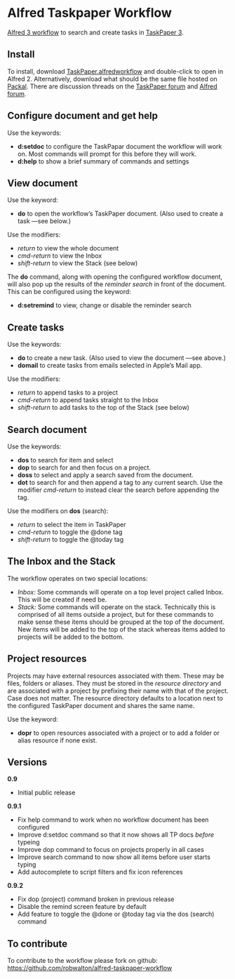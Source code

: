 # Alfred Taskpaper Workflow

[Alfred 3 workflow](https://www.alfredapp.com/workflows/) to search and create tasks in [TaskPaper 3](https://www.taskpaper.com).

## Install
To install, download [TaskPaper.alfredworkflow](TaskPaper.alfredworkflow) and double-click to open in Alfred 2. Alternatively, download what should be the same file hosted on [Packal](http://www.packal.org/workflow/taskpaper). There are discussion threads on the [TaskPaper forum](http://support.hogbaysoftware.com/t/alfred-2-workflow-for-taskpaper-3/2481) and [Alfred forum](http://www.alfredforum.com/topic/9605-taskpaper3-workflow-for-alfred/).

## Configure document and get help
Use the keywords:
- **d:setdoc** to configure the TaskPapar document the workflow will work on. Most commands will prompt for this before they will work.
- **d:help** to show a brief summary of commands and settings

## View document
Use the keyword:
- **do** to open the workflow’s TaskPaper document. (Also used to create a task —see below.)

Use the modifiers:
- _return_ to view the whole document
- _cmd-return_ to view the Inbox
- _shift-return_ to view the Stack (see below)

The **do** command, along with opening the configured workflow document, will also pop up the results of the _reminder search_ in front of the document. This can be configured using the keyword:
- **d:setremind** to view, change or disable the reminder search

## Create tasks
Use the keywords:
- **do <task>** to create a new task. (Also used to view the document —see above.)
- **domail** to create tasks from emails selected in Apple’s Mail app.

Use the modifiers:
- _return_ to append tasks to a project
- _cmd-return_ to append tasks straight to the Inbox
- _shift-return_ to add tasks to the top of the Stack (see below)

## Search document
Use the keywords:
- **dos** to search for item and select
- **dop** to search for and then focus on a project.
- **doss** to select and apply a search saved from the document.
- **dot** to search for and then append a tag to any current search. Use the modifier _cmd-return_ to instead clear the search before appending the tag.

Use the modifiers on **dos** (search):
- _return_ to select the item in TaskPaper
- _cmd-return_ to toggle the @done tag
- _shift-return_ to toggle the @today tag

## The Inbox and the Stack
The workflow operates on two special locations:

- _Inbox:_ Some commands will operate on a top level project called Inbox. This will be created if need be.
- _Stack:_ Some commands will operate on the stack. Technically this is comprised of all items outside a project, but for these commands to make sense these items should be grouped at the top of the document. New items will be added to the top of the stack whereas items added to projects will be added to the bottom.

## Project resources
Projects may have external resources associated with them. These may be files, folders or aliases. They must be stored in the _resource directory_ and are associated with a project by prefixing their name with that of the project. Case does not matter. The resource directory defaults to a location next to the configured TaskPaper document and shares the same name.

Use the keyword:

- **dopr** to open resources associated with a project or to add a folder or alias resource if none exist.

## Versions
**0.9**
- Initial public release

**0.9.1**
- Fix help command to work when no workflow document has been configured
- Improve d:setdoc command so that it now shows all TP docs *before* typeing
- Improve dop command to focus on projects properly in all cases
- Improve search command to now show all items before user starts typing
- Add autocomplete to script filters and fix icon references

**0.9.2**
- Fix dop (project) command broken in previous release
- Disable the remind screen feature by default
- Add feature to toggle the @done or @today tag via the dos (search) command

## To contribute
To contribute to the workflow please fork on github: https://github.com/robwalton/alfred-taskpaper-workflow
